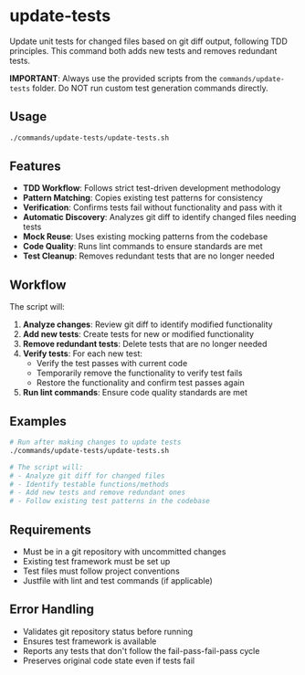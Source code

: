 # update-tests

Update unit tests for changed files based on git diff output, following TDD principles. This command both adds new tests and removes redundant tests.

**IMPORTANT**: Always use the provided scripts from the `commands/update-tests` folder. Do NOT run custom test generation commands directly.

## Usage

```bash
./commands/update-tests/update-tests.sh
```

## Features

- **TDD Workflow**: Follows strict test-driven development methodology
- **Pattern Matching**: Copies existing test patterns for consistency
- **Verification**: Confirms tests fail without functionality and pass with it
- **Automatic Discovery**: Analyzes git diff to identify changed files needing tests
- **Mock Reuse**: Uses existing mocking patterns from the codebase
- **Code Quality**: Runs lint commands to ensure standards are met
- **Test Cleanup**: Removes redundant tests that are no longer needed

## Workflow

The script will:
1. **Analyze changes**: Review git diff to identify modified functionality
2. **Add new tests**: Create tests for new or modified functionality
3. **Remove redundant tests**: Delete tests that are no longer needed
4. **Verify tests**: For each new test:
   - Verify the test passes with current code
   - Temporarily remove the functionality to verify test fails
   - Restore the functionality and confirm test passes again
5. **Run lint commands**: Ensure code quality standards are met

## Examples

```bash
# Run after making changes to update tests
./commands/update-tests/update-tests.sh

# The script will:
# - Analyze git diff for changed files
# - Identify testable functions/methods
# - Add new tests and remove redundant ones
# - Follow existing test patterns in the codebase
```

## Requirements

- Must be in a git repository with uncommitted changes
- Existing test framework must be set up
- Test files must follow project conventions
- Justfile with lint and test commands (if applicable)

## Error Handling

- Validates git repository status before running
- Ensures test framework is available
- Reports any tests that don't follow the fail-pass-fail-pass cycle
- Preserves original code state even if tests fail